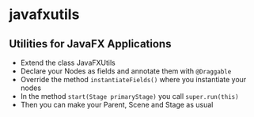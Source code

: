# javafxutils
## Utilities for JavaFX Applications

- Extend the class JavaFXUtils
- Declare your Nodes as fields and annotate them with <code>@Draggable</code>
- Override the method <code>instantiateFields()</code> where you instantiate your nodes
- In the method <code>start(Stage primaryStage)</code> you call <code>super.run(this)</code>
- Then you can make your Parent, Scene and Stage as usual

